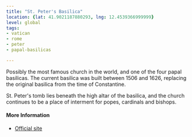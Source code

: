 ```yaml
---
title: "St. Peter's Basilica"
location: {lat: 41.9021187880293, lng: 12.4539366999999}
level: global
tags:
- vatican
- rome
- peter
- papal-basilicas

---
```



Possibly the most famous church in the world, and one of the four papal basilicas.  The current basilica was built between 1506 and 1626, replacing the original basilica from the time of Constantine.

St. Peter's tomb lies beneath the high altar of the basilica, and the church continues to be a place of interment for popes, cardinals and bishops.

#### More Information

* [Official site](https://www.basilicasanpietro.va/en.html)





